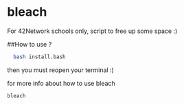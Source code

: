 # bleach
For 42Network schools only, script to free up some space :)

##How to use ?
```bash
  bash install.bash
```

then you must reopen your terminal :)

for more info about how to use bleach
```bash
bleach
```
